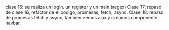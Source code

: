clase 16: se realiza un login. un register y un main.(regex)
Clase 17: repaso de clase 16, refactor de el codigo, promesas, fetch, async.
Clase 18: repaso de promesas fetch y async, tambien vemos ajax y creamos componente navbar.
